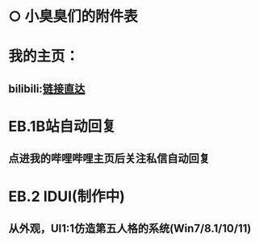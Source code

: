 # ○ 小臭臭们的附件表

# 我的主页：
## bilibili:<a href=https://space.bilibili.com/2119455161>链接直达</a>
# EB.1B站自动回复
##  点进我的哔哩哔哩主页后关注私信自动回复

# EB.2 IDUI(制作中)
## 从外观，UI1:1仿造第五人格的系统(Win7/8.1/10/11)
